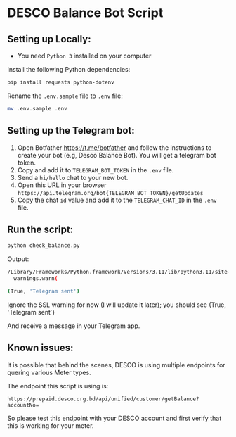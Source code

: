 # DESCO Balance Bot Script

## Setting up Locally:

- You need `Python 3` installed on your computer

Install the following Python dependencies:

```bash
pip install requests python-dotenv
```

Rename the `.env.sample` file to `.env` file:

```bash
mv .env.sample .env
```

## Setting up the Telegram bot:

1. Open Botfather https://t.me/botfather and follow the instructions to create your bot (e.g, Desco Balance Bot). You will get a telegram bot token. 
2. Copy and add it to `TELEGRAM_BOT_TOKEN` in the `.env` file.
3. Send a `hi/hello` chat to your new bot.
4. Open this URL in your browser `https://api.telegram.org/bot{TELEGRAM_BOT_TOKEN}/getUpdates`
5. Copy the chat `id` value and add it to the `TELEGRAM_CHAT_ID` in the `.env` file.

## Run the script:

```bash
python check_balance.py
```

Output:

```bash
/Library/Frameworks/Python.framework/Versions/3.11/lib/python3.11/site-packages/urllib3/connectionpool.py:1097: InsecureRequestWarning: Unverified HTTPS request is being made to host 'prepaid.desco.org.bd'. Adding certificate verification is strongly advised. See: https://urllib3.readthedocs.io/en/latest/advanced-usage.html#tls-warnings
  warnings.warn(

(True, 'Telegram sent')
```

Ignore the SSL warning for now (I will update it later); you should see (True, 'Telegram sent`)

And receive a message in your Telegram app.

## Known issues:

It is possible that behind the scenes, DESCO is using multiple endpoints for quering various Meter types.

The endpoint this script is using is:

```text
https://prepaid.desco.org.bd/api/unified/customer/getBalance?accountNo=
```

So please test this endpoint with your DESCO account and first verify that this is working for your meter.